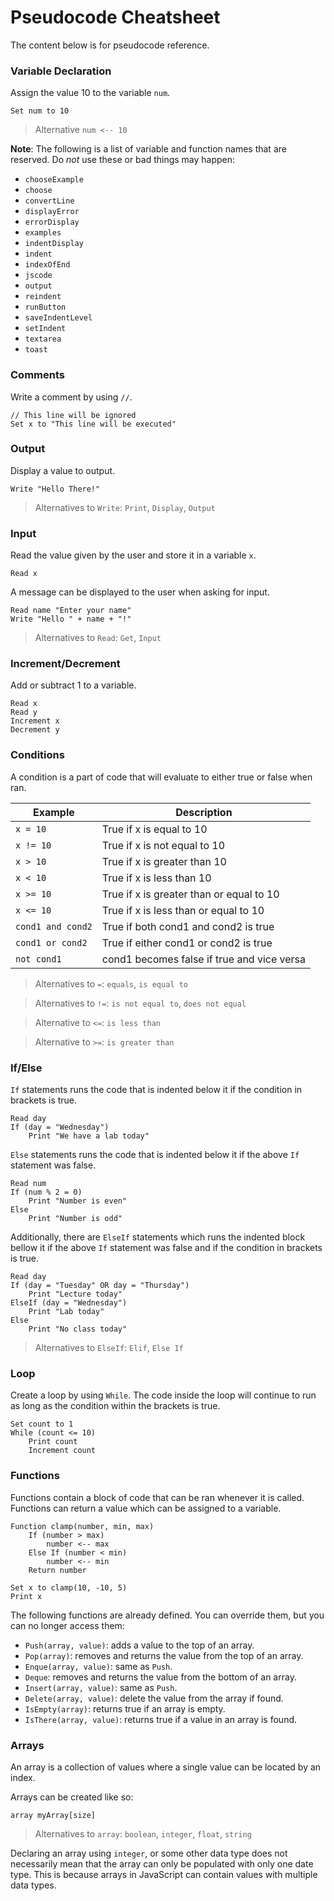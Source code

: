 # Pseudocode Cheatsheet

The content below is for pseudocode reference.

### Variable Declaration

Assign the value 10 to the variable `num`.

```
Set num to 10
```

> Alternative `num <-- 10`

**Note**: The following is a list of variable and function names that are reserved. Do *not* use these or bad things may happen:

- `chooseExample`
- `choose`
- `convertLine`
- `displayError`
- `errorDisplay`
- `examples`
- `indentDisplay`
- `indent`
- `indexOfEnd`
- `jscode`
- `output`
- `reindent`
- `runButton`
- `saveIndentLevel`
- `setIndent`
- `textarea`
- `toast`

### Comments

Write a comment by using `//`.

```
// This line will be ignored
Set x to "This line will be executed"
```

### Output

Display a value to output.

```
Write "Hello There!"
```

> Alternatives to `Write`: `Print`, `Display`, `Output`

### Input

Read the value given by the user and store it in a variable `x`.

```
Read x
```

A message can be displayed to the user when asking for input.

```
Read name "Enter your name"
Write "Hello " + name + "!"
```

> Alternatives to `Read`: `Get`, `Input`

### Increment/Decrement

Add or subtract 1 to a variable.

```
Read x
Read y
Increment x
Decrement y
```

### Conditions

A condition is a part of code that will evaluate to either true or false when ran.

| Example           | Description                                |
|-------------------|--------------------------------------------|
| `x = 10`          | True if x is equal to 10                   |
| `x != 10`         | True if x is not equal to 10               |
| `x > 10`          | True if x is greater than 10               |
| `x < 10`          | True if x is less than 10                  |
| `x >= 10`         | True if x is greater than or equal to 10   |
| `x <= 10`         | True if x is less than or equal to 10      |
| `cond1 and cond2` | True if both cond1 and cond2 is true       |
| `cond1 or cond2`  | True if either cond1 or cond2 is true      |
| `not cond1`       | cond1 becomes false if true and vice versa |

> Alternatives to `=`: `equals`, `is equal to`

> Alternatives to `!=`: `is not equal to`, `does not equal`

> Alternative to `<=`: `is less than`

> Alternative to `>=`: `is greater than`

### If/Else

`If` statements runs the code that is indented below it if the condition in brackets is true.

```
Read day
If (day = "Wednesday")
    Print "We have a lab today"
```

`Else` statements runs the code that is indented below it if the above `If` statement was false.

```
Read num
If (num % 2 = 0)
    Print "Number is even"
Else
    Print "Number is odd"
```

Additionally, there are `ElseIf` statements which runs the indented block bellow it if the above `If` statement was false and if the condition in brackets is true.

```
Read day
If (day = "Tuesday" OR day = "Thursday")
    Print "Lecture today"
ElseIf (day = "Wednesday")
    Print "Lab today"
Else
    Print "No class today"
```

> Alternatives to `ElseIf`: `Elif`, `Else If`

### Loop

Create a loop by using `While`. The code inside the loop will continue to run as long as the condition within the brackets is true.

```
Set count to 1
While (count <= 10)
    Print count
    Increment count
```

### Functions

Functions contain a block of code that can be ran whenever it is called. Functions can return a value which can be assigned to a variable.

```
Function clamp(number, min, max)
    If (number > max)
        number <-- max
    Else If (number < min)
        number <-- min
    Return number

Set x to clamp(10, -10, 5)
Print x
```

The following functions are already defined. You can override them, but you can no longer access them:

- `Push(array, value)`: adds a value to the top of an array.
- `Pop(array)`: removes and returns the value from the top of an array.
- `Enque(array, value)`: same as `Push`.
- `Deque`: removes and returns the value from the bottom of an array.
- `Insert(array, value)`: same as `Push`.
- `Delete(array, value)`: delete the value from the array if found.
- `IsEmpty(array)`: returns true if an array is empty.
- `IsThere(array, value)`: returns true if a value in an array is found.

### Arrays

An array is a collection of values where a single value can be located by an index.

Arrays can be created like so:

```
array myArray[size]
```

> Alternatives to `array`: `boolean`, `integer`, `float`, `string`

Declaring an array using `integer`, or some other data type does not necessarily mean that the array can only be populated with only one date type. This is because arrays in JavaScript can contain values with multiple data types.
